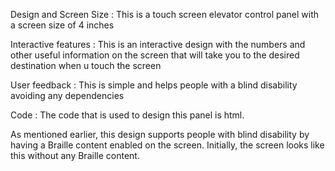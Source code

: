 Design and Screen Size : This is a touch screen elevator control panel with a screen size of 4 inches

Interactive features : This is an interactive design with the numbers and other useful information on the screen that will take you to the desired destination when u touch the screen

User feedback : This is simple and helps people with a blind disability avoiding any dependencies

Code : The code that is used to design this panel is html.

As mentioned earlier, this design supports people with blind disability by having a Braille content enabled on the screen. Initially, the screen looks like this without any Braille content.

